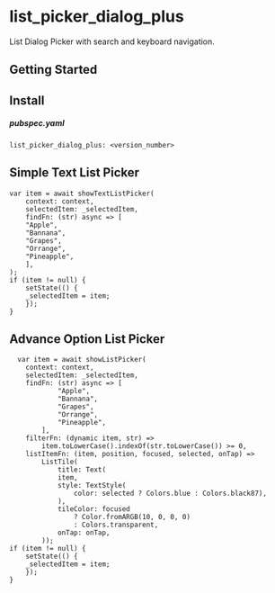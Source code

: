 # list_picker_dialog_plus

List Dialog Picker with search and keyboard navigation.

## Getting Started
 
## Install

##### pubspec.yaml
```
list_picker_dialog_plus: <version_number>
```

## Simple Text List Picker

```
var item = await showTextListPicker(
    context: context,
    selectedItem: _selectedItem,
    findFn: (str) async => [
    "Apple",
    "Bannana",
    "Grapes",
    "Orrange",
    "Pineapple",
    ],
);
if (item != null) {
    setState(() {
    _selectedItem = item;
    });
}
```


## Advance Option List Picker

```
  var item = await showListPicker(
    context: context,
    selectedItem: _selectedItem,
    findFn: (str) async => [
            "Apple",
            "Bannana",
            "Grapes",
            "Orrange",
            "Pineapple",
        ],
    filterFn: (dynamic item, str) =>
        item.toLowerCase().indexOf(str.toLowerCase()) >= 0,
    listItemFn: (item, position, focused, selected, onTap) =>
        ListTile(
            title: Text(
            item,
            style: TextStyle(
                color: selected ? Colors.blue : Colors.black87),
            ),
            tileColor: focused
                ? Color.fromARGB(10, 0, 0, 0)
                : Colors.transparent,
            onTap: onTap,
        ));
if (item != null) {
    setState(() {
    _selectedItem = item;
    });
}
```